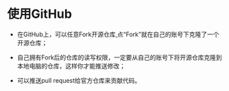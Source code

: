 # 使用GitHub

* 在GitHub上，可以任意Fork开源仓库,点“Fork”就在自己的账号下克隆了一个开源仓库；  

* 自己拥有Fork后的仓库的读写权限，一定要从自己的账号下将开源仓库克隆到本地电脑的仓库，这样你才能推送修改；

* 可以推送pull request给官方仓库来贡献代码。